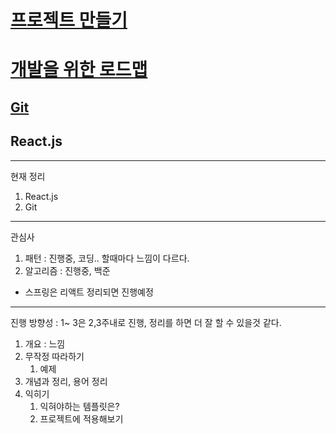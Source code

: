 # [프로젝트 만들기](./pratice_coding)
# [개발을 위한 로드맵](./loadmap_temp.md)
## [Git](tools/git/)
## React.js

---

현재 정리
1. React.js
2. Git

---

관심사
1. 패턴 : 진행중, 코딩.. 할때마다 느낌이 다르다.
2. 알고리즘 : 진행중, 백준

* 스프링은 리액트 정리되면 진행예정

---

진행 방향성 : 1~ 3은 2,3주내로 진행, 정리를 하면 더 잘 할 수 있을것 같다. 
1. 개요 : 느낌
2. 무작정 따라하기
    1. 예제
3. 개념과 정리, 용어 정리
4. 익히기
    1. 익혀야하는 템플릿은?
    2. 프로젝트에 적용해보기 
